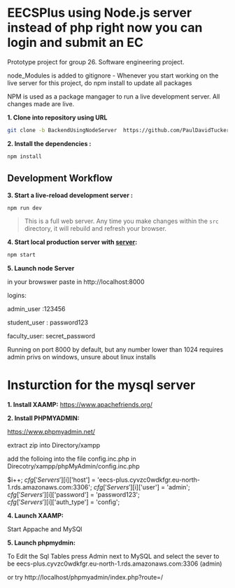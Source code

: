 # EECSPlus using Node.js server instead of php  right now you can login and submit an EC  
Prototype project for group 26. Software engineering project.


node_Modules is added to gitignore - Whenever you start working on the live server for this project, do npm install to update all packages

NPM is used as a package mangager to run a live development server. All changes made are live.

**1. Clone into repository using URL**

```sh
git clone -b BackendUsingNodeServer  https://github.com/PaulDavidTucker/EECSPlus.git
```

**2. Install the dependencies :**

```sh
npm install
```

## Development Workflow


**3. Start a live-reload development server :**

```sh
npm run dev
```

> This is a full web server. Any time you make changes within the `src` directory, it will rebuild and refresh your browser.


**4. Start local production server with [server](https://github.com/tapio/live-server):**

```sh
npm start

```

**5. Launch node Server**

in your browswer paste  in   http://localhost:8000

logins:

admin_user :123456

student_user : password123


faculty_user: secret_password
 


Running on port 8000 by default, but any number lower than 1024 requires admin privs on windows, unsure about linux installs





# Insturction for the mysql server




**1. Install XAAMP:**
https://www.apachefriends.org/


**2. Install PHPMYADMIN:**

https://www.phpmyadmin.net/

extract zip into  Directory/xampp

add the  folloing into the file config.inc.php in   Direcotry/xampp/phpMyAdmin/config.inc.php

$i++;
$cfg['Servers'][$i]['host'] = 'eecs-plus.cyvzc0wdkfgr.eu-north-1.rds.amazonaws.com:3306'; 
$cfg['Servers'][$i]['user'] = 'admin';   
$cfg['Servers'][$i]['password'] = 'password123';  
$cfg['Servers'][$i]['auth_type'] = 'config';      





**4. Launch XAAMP:**

Start Appache and MySQl


 

 
**5. Launch phpmydmin:**

To Edit the Sql Tables press Admin next to MySQL and select the sever to be  eecs-plus.cyvzc0wdkfgr.eu-north-1.rds.amazonaws.com:3306  (admin)
 
 or try http://localhost/phpmyadmin/index.php?route=/

